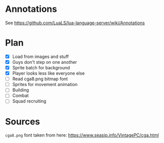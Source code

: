 # Annotations

See https://github.com/LuaLS/lua-language-server/wiki/Annotations

# Plan

 - [x] Load from images and stuff
 - [x] Guys don't step on one another
 - [x] Sprite batch for background
 - [x] Player looks less like everyone else
 - [ ] Read cga8.png bitmap font
 - [ ] Sprites for movement animation
 - [ ] Building
 - [ ] Combat
 - [ ] Squad recruiting

# Sources

`cga8.png` font taken from here: https://www.seasip.info/VintagePC/cga.html
